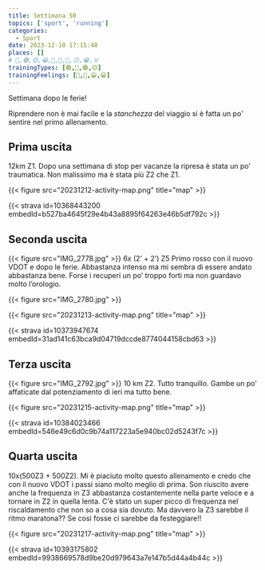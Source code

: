 ```yaml
---
title: Settimana 50
topics: ['sport', 'running']
categories:
  - Sport
date: 2023-12-10 17:15:48
places: []
# 🔴,🟢,🟡,😀,🙁,🫤,🙂,😐,😭,☠️
trainingTypes: [🟢,🔴,🟢,🟡]
trainingFeelings: [🫤,🙂,😀,😀]
---
```

Settimana dopo le ferie!
<!--more--> 
Riprendere non è mai facile e la _stanchezza_ del viaggio si è fatta un po' sentire nel primo allenamento.

## Prima uscita

12km Z1. Dopo una settimana di stop per vacanze la ripresa è stata un po’ traumatica. 
Non malissimo ma è stata più Z2 che Z1.

{{< figure src="20231212-activity-map.png" title="map" >}}

{{< strava id=10368443200 embedId=b527ba4645f29e4b43a8895f64263e46b5df792c >}}

## Seconda uscita
{{< figure src="IMG_2778.jpg" >}}
6x (2’ + 2’) Z5
Primo rosso con il nuovo VDOT e dopo le ferie. Abbastanza intenso ma mi sembra di essere andato abbastanza bene. Forse i recuperi un po’ troppo forti ma non guardavo molto l’orologio.

{{< figure src="IMG_2780.jpg" >}}

{{< figure src="20231213-activity-map.png" title="map" >}}

{{< strava id=10373947674 embedId=31ad141c63bca9d04719dccde8774044158cbd63 >}}

## Terza uscita
{{< figure src="IMG_2792.jpg" >}}
10 km Z2. Tutto tranquillo. Gambe un po' affaticate dal potenziamento di ieri ma tutto bene.


{{< figure src="20231215-activity-map.png" title="map" >}}

{{< strava id=10384023466 embedId=546e49c6d0c9b74a117223a5e940bc02d5243f7c >}}

## Quarta uscita
10x(500Z3 + 500Z2).
Mi è piaciuto molto questo allenamento e credo che con il nuovo VDOT i passi siano molto meglio di prima. Son riuscito avere anche la frequenza in Z3 abbastanza costantemente nella parte veloce e a tornare in Z2 in quella lenta.
C'è stato un super picco di frequenza nel riscaldamento che non so a cosa sia dovuto.
Ma davvero la Z3 sarebbe il ritmo maratona?? Se così fosse ci sarebbe da festeggiare!!

{{< figure src="20231217-activity-map.png" title="map" >}}

{{< strava id=10393175802 embedId=9938669578d9be20d979643a7e147b5d44a4b44c >}}
